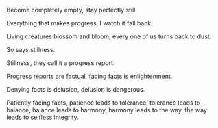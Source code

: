 Become completely empty,
stay perfectly still.

Everything that makes progress,
I watch it fall back.

Living creatures blossom and bloom,
every one of us turns back to dust.

So says stillness.

Stillness,
they call it a progress report.

Progress reports are factual,
facing facts is enlightenment.

Denying facts is delusion,
delusion is dangerous.

Patiently facing facts,
patience leads to tolerance,
tolerance leads to balance,
balance leads to harmony,
harmony leads to the way,
the way leads to selfless integrity.
